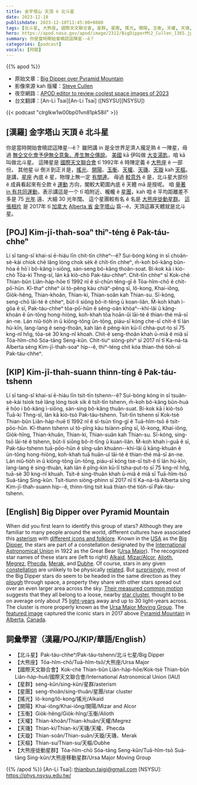 ```yaml
---
title: 金字塔山 天頂 ê 北斗星
date: 2023-12-10
publishdate: 2023-12-10T11:45:00+0800
tags: [北斗星, 大熊座, 國際天文聯合會, 星群, 星團, 搖光, 開陽, 玉衡, 天權, 天璣, 天璇, 天樞, 大熊座徙動星群]
hero: https://apod.nasa.gov/apod/image/2312/BigDipperMt2_Cullen_1365.jpg
summary: 你是當時開始會曉認這陣星--ê？
categories: [podcast]
vocals: [阿錕]
---
```


{{% apod %}}

- 原始文章：[Big Dipper over Pyramid Mountain](https://apod.nasa.gov/apod/ap231210.html)
- 影像來源 kah 版權：[Steve Cullen](https://www.stevecullenmedia.com/about/)
- 夜空網路：[APOD editor to review coolest space images of 2023](https://www.youtube.com/watch?v=S00SNpSNKZo)
- 台文翻譯：[An-Li Tsai][An-Li Tsai] ([NSYSU][NSYSU])

{{< podcast "clrglkw1w00bp01vn81pk58il" >}}

## [漢羅] 金字塔山 天頂 ê 北斗星
你是當時開始會曉認這陣星--ê？
雖罔講 in 是全世界足濟人攏足熟 ê 一陣星，毋過 [無仝文化會予伊無仝意象、產生無仝傳說][different icons and folklore]。
[美國][USA] kā 伊叫做 [大支湯匙][Big Dipper]，咱 kā 叫做北斗星。
這陣星是 [國際天文聯合會][International Astronomical Union] tī 1992年 ê 時陣定義 ê [大熊座][Ursa Major] ê 一部份。
其他星 ùi 倒爿到正爿是，[搖光][Alkaid]、[開陽][Mizar/Alcor]、[玉衡][Alioth]、[天權][Megrez]、[天璣][Phecda]、[天璇][Merak] kah [天樞][Dubhe]。
是講，[星座][constellation] 內底 ê 星，物理上無一定 [有關連][related]。
毋過 [較意外][surprisingly] ê 是，北斗星大部份 ê 成員看起來有仝款 ê [運動][plough] 方向，閣較大範圍內底 ê 天體 mā 是按呢。
咱 [量著 in 有共同運動][Their measured common motion]，表示講這是一个 tī 咱附近、櫳櫳 ê [星團][star cluster]，kah 咱 ê 平均距離差不多是 75 [光年][light-years] 遠、大細 30 光年闊。
這个星團較有名 ê 名是 [大熊座徙動星群][Ursa Major Moving Group]。
[這張相片][featured image] 是 2017年 tī [加拿大][Canada] [Alberta 省][Alberta] [金字塔山][Pyramid Mountain] 翕--ê，天頂這寡天體就是北斗星。

## [POJ] Kim-jī-thah-soaⁿ thiⁿ-téng ê Pak-táu-chheⁿ
Lí sī tang-sî khai-sí ē-hiáu līn chit-tīn chheⁿ--ê?
Sui-bóng kóng in sī choân-sè-kài chiok chē lâng lóng chok se̍k ê chi̍t-tīn chheⁿ, m̄-koh bô-kâng bûn-hòa ē hō͘ i bô-kâng ì-siōng, sán-seng bô-kâng thoân-soat.
Bí-kok kā i kiò-chò Tōa-ki Thng-sî, lán kā kiò-chò Pak-táu-chheⁿ.
Chit-tīn chheⁿ sī Kok-chè Thian-bûn Liân-ha̍p-hōe tī 1992 nî ê sî-chūn tēng-gī ê Tōa-hîm-chō ê chi̍t-pō͘-hūn.
Kî-thaⁿ chheⁿ ùi tò-pêng kàu chiàⁿ-pêng sī, Iô-kong, Khai-iông, Gio̍k-hêng, Thian-khoân, Thian-ki, Thian-soân kah Thian-su.
Sī-kóng, seng-chō lāi-té ê chheⁿ, bu̍t-lí siōng bô-it-tēng ū koan-liân.
M̄-koh khah ì-gōa ê sī, Pak-táu-chheⁿ tōa-pō͘-hūn ê sêng-oân khòaⁿ--khí-lâi ū kāng-khoán ê ūn-tōng hong-hiòng, koh-khah tōa hoān-ûi lāi-té ê thian-thé mā-sī án-ne.
Lán niû-tio̍h in ū kiōng-tông ūn-tōng, piáu-sī kóng che-sī chi̍t-ê tī lán hù-kīn, lang-lang ê seng-thoân, kah lán ê pêng-kin kū-lī chha-put-to sī 75 kng-nî hn̄g, tōa-sè 30 kng-nî khoah.
Chit-ê seng-thoân khah ū-miâ ê miâ sī Tōa-hîm-chō Sóa-tāng Seng-kûn.
Chit-tiuⁿ siòng-phìⁿ sī 2017 nî tī Ka-ná-tà Alberta séng Kim-jī-thah-soaⁿ hip--ê, thiⁿ-téng chit kóa thian-thé tio̍h-sī Pak-táu-chheⁿ.

## [KIP] Kim-jī-thah-suann thinn-tíng ê Pak-táu-tshenn
Lí sī tang-sî khai-sí ē-hiáu līn tsit-tīn tshenn--ê?
Sui-bóng kóng in sī tsuân-sè-kài tsiok tsē lâng lóng tsok si̍k ê tsi̍t-tīn tshenn, m̄-koh bô-kâng bûn-huà ē hōo i bô-kâng ì-siōng, sán-sing bô-kâng thuân-suat.
Bí-kok kā i kiò-tsò Tuā-ki Thng-sî, lán kā kiò-tsò Pak-táu-tshenn.
Tsit-tīn tshenn sī Kok-tsè Thian-bûn Liân-ha̍p-huē tī 1992 nî ê sî-tsūn tīng-gī ê Tuā-hîm-tsō ê tsi̍t-pōo-hūn.
Kî-thann tshenn uì tò-pîng kàu tsiànn-pîng sī, Iô-kong, Khai-iông, Gio̍k-hîng, Thian-khuân, Thian-ki, Thian-suân kah Thian-su.
Sī-kóng, sing-tsō lāi-té ê tshenn, bu̍t-lí siōng bô-it-tīng ū kuan-liân.
M̄-koh khah ì-guā ê sī, Pak-táu-tshenn tuā-pōo-hūn ê sîng-uân khuànn--khí-lâi ū kāng-khuán ê ūn-tōng hong-hiòng, koh-khah tuā huān-uî lāi-té ê thian-thé mā-sī án-ne.
Lán niû-tio̍h in ū kiōng-tông ūn-tōng, piáu-sī kóng tse-sī tsi̍t-ê tī lán hù-kīn, lang-lang ê sing-thuân, kah lán ê pîng-kin kū-lī tsha-put-to sī 75 kng-nî hn̄g, tuā-sè 30 kng-nî khuah.
Tsit-ê sing-thuân khah ū-miâ ê miâ sī Tuā-hîm-tsō Suá-tāng Sing-kûn.
Tsit-tiunn siòng-phìnn sī 2017 nî tī Ka-ná-tà Alberta síng Kim-jī-thah-suann hip--ê, thinn-tíng tsit kuá thian-thé tio̍h-sī Pak-táu-tshenn.

## [English] Big Dipper over Pyramid Mountain
When did you first learn to identify this group of stars?
Although they are familiar to many people around the world, different cultures have associated this [asterism][asterism] with [different icons and folklore][different icons and folklore].
Known in the [USA][USA] as the [Big Dipper][Big Dipper], the stars are part of a constellation designated by the [International Astronomical Union][International Astronomical Union] in 1922 as the Great Bear ([Ursa Major][Ursa Major]).
The recognized star names of these stars are (left to right) [Alkaid][Alkaid], [Mizar/Alcor][Mizar/Alcor], [Alioth][Alioth], [Megrez][Megrez], [Phecda][Phecda], [Merak][Merak], and [Dubhe][Dubhe].
Of course, stars in any given [constellation][constellation] are unlikely to be physically [related][related].
But [surprisingly][surprisingly], most of the Big Dipper stars do seem to be headed in the same direction as they [plough][plough] through space, a property they share with other stars spread out over an even larger area across the sky.
[Their measured common motion][Their measured common motion] suggests that they all belong to a loose, nearby [star cluster][star cluster], thought to be on average only about 75 [light-years][light-years] away and up to 30 light-years across.
The cluster is more properly known as the [Ursa Major Moving Group][Ursa Major Moving Group].
The [featured image][featured image] captured the iconic stars in 2017 above [Pyramid Mountain][Pyramid Mountain] in [Alberta][Alberta], [Canada][Canada].

## 詞彙學習（漢羅/POJ/KIP/華語/English）
- 【北斗星】Pak-táu-chheⁿ/Pak-táu-tshenn/北斗七星/Big Dipper
- 【大熊座】Tōa-hîm-chō/Tuā-hîm-tsō/大熊座/Ursa Major
- 【國際天文聯合會】Kok-chè Thian-bûn Liân-ha̍p-hōe/Kok-tsè Thian-bûn Liân-ha̍p-huē/國際天文聯合會/International Astronomical Union (IAU)
- 【星群】seng-kûn/sing-kûn/星群/asterism
- 【星團】seng-thoân/sing-thuân/星團/star cluster
- 【搖光】Iô-kong/Iô-kong/搖光/Alkaid
- 【開陽】Khai-iông/Khai-iông/開陽/Mizar and Alcor
- 【玉衡】Gio̍k-hêng/Gio̍k-hîng/玉衡/Alioth
- 【天權】Thian-khoân/Thian-khuân/天權/Megrez
- 【天璣】Thian-ki/Thian-ki/天璣/天權、Phecda
- 【天璇】Thian-soân/Thian-suân/天璇/天璣、Merak
- 【天樞】Thian-su/Thian-su/天樞/Dubhe
- 【大熊座徙動星群】Tōa-hîm-chō Sóa-tāng Seng-kûn/Tuā-hîm-tsō Suá-tāng Sing-kûn/大熊座移動星群/Ursa Major Moving Group

{{% /apod %}}
[An-Li Tsai]: thianbun.taigi@gmail.com
[NSYSU]: https://phys.nsysu.edu.tw/

[copyright]: https://apod.nasa.gov/apod/fap/lib/about_apod.html#srapply
[License]: https://creativecommons.org/licenses/by/3.0/

[asterism]:https://en.wikipedia.org/wiki/Asterism_(astronomy)
[different icons and folklore]:https://en.wikipedia.org/wiki/Big_Dipper#Names_and_places
[USA]:https://en.wikipedia.org/wiki/United_States
[Big Dipper]:https://apod.nasa.gov/apod/ap130421.html
[International Astronomical Union]:https://www.iau.org/administration/about/
[Ursa Major]:https://en.wikipedia.org/wiki/Ursa_Major
[Alkaid]:https://en.wikipedia.org/wiki/Eta_Ursae_Majoris
[Mizar/Alcor]:https://en.wikipedia.org/wiki/Mizar_and_Alcor
[Alioth]:https://en.wikipedia.org/wiki/Epsilon_Ursae_Majoris
[Megrez]:https://en.wikipedia.org/wiki/Delta_Ursae_Majoris
[Phecda]:https://en.wikipedia.org/wiki/Gamma_Ursae_Majoris
[Merak]:https://en.wikipedia.org/wiki/Beta_Ursae_Majoris
[Dubhe]:https://en.wikipedia.org/wiki/Alpha_Ursae_Majoris
[constellation]:https://spaceplace.nasa.gov/constellations/en/
[related]:http://www.comfychair.org/~cmbell/myth/myth.html
[surprisingly]:https://i.pinimg.com/originals/96/d5/19/96d5193fa5f6968243838aef44d4b4b7.jpg
[plough]:http://www.dibonsmith.com/uma_con.htm
[Their measured common motion]:http://www.kencroswell.com/DescendantsOfTheDipper.html
[star cluster]:https://apod.nasa.gov/apod/ap051118.html
[light-years]:https://exoplanets.nasa.gov/faq/26/what-is-a-light-year/
[Ursa Major Moving Group]:http://en.wikipedia.org/wiki/Ursa_Major_moving_group
[featured image]:https://www.facebook.com/cullenmedia/photos/a.1042986535821786.1073741827.1034682046652235/1446299962157106/?type=3&theater
[Pyramid Mountain]:https://youtu.be/hEyJPyemodA
[Alberta]:https://en.wikipedia.org/wiki/Alberta
[Canada]:https://en.wikipedia.org/wiki/Canada
